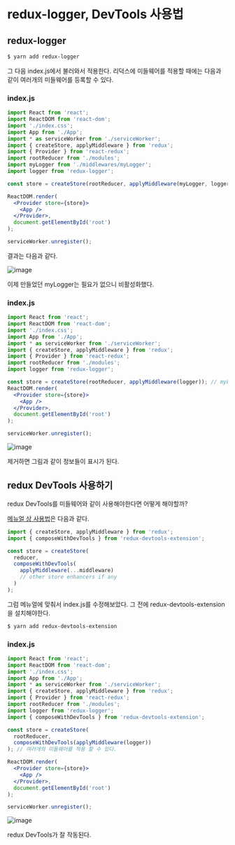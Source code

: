 # redux-logger, DevTools 사용법

## redux-logger

```bash
$ yarn add redux-logger
```

그 다음 index.js에서 불러와서 적용한다. 리덕스에 미들웨어를 적용할 때에는 다음과 같이 여러개의 미들웨어를 등록할 수 있다.

### index.js

```jsx
import React from 'react';
import ReactDOM from 'react-dom';
import './index.css';
import App from './App';
import * as serviceWorker from './serviceWorker';
import { createStore, applyMiddleware } from 'redux';
import { Provider } from 'react-redux';
import rootReducer from './modules';
import myLogger from './middlewares/myLogger';
import logger from 'redux-logger';

const store = createStore(rootReducer, applyMiddleware(myLogger, logger)); // 여러개의 미들웨어를 적용 할 수 있다.

ReactDOM.render(
  <Provider store={store}>
    <App />
  </Provider>,
  document.getElementById('root')
);

serviceWorker.unregister();
```

결과는 다음과 같다.

![image](https://user-images.githubusercontent.com/98325285/188173765-6a1330b5-5423-4164-a516-be48a31bc111.png)

이제 만들었던 myLogger는 필요가 없으니 비활성화했다.

### index.js

```jsx
import React from 'react';
import ReactDOM from 'react-dom';
import './index.css';
import App from './App';
import * as serviceWorker from './serviceWorker';
import { createStore, applyMiddleware } from 'redux';
import { Provider } from 'react-redux';
import rootReducer from './modules';
import logger from 'redux-logger';

const store = createStore(rootReducer, applyMiddleware(logger)); // myLogger를 제거
ReactDOM.render(
  <Provider store={store}>
    <App />
  </Provider>,
  document.getElementById('root')
);

serviceWorker.unregister();
```

![image](https://user-images.githubusercontent.com/98325285/188173840-bdc61c2c-507d-4afd-9136-49f3e95ae196.png)

제거하면 그림과 같이 정보들이 표시가 된다.

## redux DevTools 사용하기

redux DevTools를 미들웨어와 같이 사용해야한다면 어떻게 해야할까?

[메뉴얼 상 사용법](https://www.npmjs.com/package/redux-devtools-extension#usage)은 다음과 같다.

```jsx
import { createStore, applyMiddleware } from 'redux';
import { composeWithDevTools } from 'redux-devtools-extension';

const store = createStore(
  reducer,
  composeWithDevTools(
    applyMiddleware(...middleware)
    // other store enhancers if any
  )
);
```

그럼 메뉴얼에 맞춰서 index.js를 수정해보았다. 그 전에 redux-devtools-extension을 설치해야한다.

```bash
$ yarn add redux-devtools-extension
```

### index.js

```jsx
import React from 'react';
import ReactDOM from 'react-dom';
import './index.css';
import App from './App';
import * as serviceWorker from './serviceWorker';
import { createStore, applyMiddleware } from 'redux';
import { Provider } from 'react-redux';
import rootReducer from './modules';
import logger from 'redux-logger';
import { composeWithDevTools } from 'redux-devtools-extension';

const store = createStore(
  rootReducer,
  composeWithDevTools(applyMiddleware(logger))
); // 여러개의 미들웨어를 적용 할 수 있다.

ReactDOM.render(
  <Provider store={store}>
    <App />
  </Provider>,
  document.getElementById('root')
);

serviceWorker.unregister();
```

![image](https://user-images.githubusercontent.com/98325285/188173910-7350771c-5431-4542-b9eb-98d3f386816d.png)

redux DevTools가 잘 작동된다.
